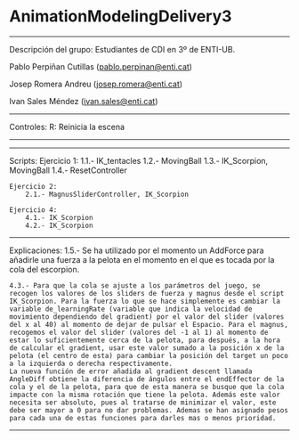 # AnimationModelingDelivery3
--------------------------------------------------------------------------

Descripción del grupo: Estudiantes de CDI en 3º de ENTI-UB.

Pablo Perpiñan Cutillas (pablo.perpinan@enti.cat)

Josep Romera Andreu (josep.romera@enti.cat)

Ivan Sales Méndez (ivan.sales@enti.cat)

--------------------------------------------------------------------------

Controles:
    R: Reinicia la escena
    
--------------------------------------------------------------------------

--------------------------------------------------------------------------

Scripts:
    Ejercicio 1:
        1.1.- IK_tentacles
        1.2.- MovingBall
        1.3.- IK_Scorpion, MovingBall
        1.4.- ResetController

    Ejercicio 2:
        2.1.- MagnusSliderController, IK_Scorpion

    Ejercicio 4:
        4.1.- IK_Scorpion
		4.2.- IK_Scorpion

--------------------------------------------------------------------------

Explicaciones:
    1.5.- Se ha utilizado por el momento un AddForce para añadirle una fuerza a la pelota en el momento en el que es tocada por la cola del escorpion.
	
	4.3.- Para que la cola se ajuste a los parámetros del juego, se recogen los valores de los sliders de fuerza y magnus desde el script IK_Scorpion. Para la fuerza lo que se hace simplemente es cambiar la variable de_learningRate (variable que indica la velocidad de movimiento dependiendo del gradient) por el valor del slider (valores del x al 40) al momento de dejar de pulsar el Espacio. Para el magnus, recogemos el valor del slider (valores del -1 al 1) al momento de estar lo suficientemente cerca de la pelota, para después, a la hora de calcular el gradient, usar este valor sumado a la posición x de la pelota (el centro de esta) para cambiar la posición del target un poco a la izquierda o derecha respectivamente.
	La nueva función de error añadida al gradient descent llamada AngleDiff obtiene la diferencia de ángulos entre el endEffector de la cola y el de la pelota, para que de esta manera se busque que la cola impacte con la misma rotación que tiene la pelota. Además este valor necesita ser absoluto, pues al tratarse de minimizar el valor, este debe ser mayor a 0 para no dar problemas. Ademas se han asignado pesos para cada una de estas funciones para darles mas o menos prioridad.

--------------------------------------------------------------------------